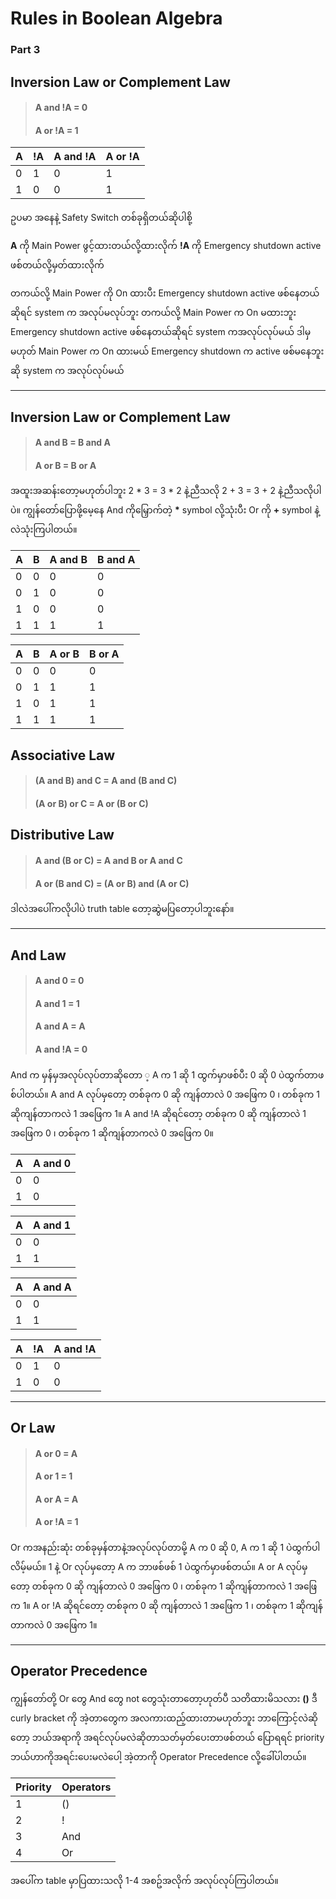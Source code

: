 # Rules in Boolean Algebra 

### Part 3

##  Inversion Law or Complement Law

> #### A and !A = 0
> #### A or !A = 1

| A | !A | A and !A | A or !A |
| - | -- | ------   | ------  |
| 0 | 1  | 0        | 1       |
| 1 | 0  | 0        | 1       |

ဥပမာ အနေနဲ့  Safety Switch တစ်ခုရှိတယ်ဆိုပါစို့

**A** ကို Main Power ဖွင့်ထားတယ်လို့ထားလိုက်
**!A** ကို Emergency shutdown active ဖစ်တယ်လို့မှတ်ထားလိုက်

တကယ်လို့ Main Power ကို On ထားပီး Emergency shutdown active ဖစ်နေတယ်ဆိုရင် system က အလုပ်မလုပ်ဘူး
တကယ်လို့ Main Power က On မထားဘူး Emergency shutdown active ဖစ်နေတယ်ဆိုရင် system ကအလုပ်လုပ်မယ် ဒါမှမဟုတ်
Main Power က On ထားမယ်  Emergency shutdown က active ဖစ်မနေဘူးဆို system က အလုပ်လုပ်မယ်

---

##  Inversion Law or Complement Law

> #### A and B = B and A
> #### A or B = B or A

အထူးအဆန်းတော့မဟုတ်ပါဘူး 2 * 3 = 3 * 2 နဲ့ညီသလို 2 + 3 = 3 + 2 နဲ့ညီသလိုပါပဲ။
ကျွန်တော်ပြောဖို့မေ့နေ And ကိုမြှောက်တဲ့ **\*** symbol လို့သုံးပီး Or ကို **\+** symbol နဲ့လဲသုံးကြပါတယ်။

| A | B | A and B | B and A |
| - | - | -----   | -----   |
| 0 | 0 | 0       | 0       |
| 0 | 1 | 0       | 0       |
| 1 | 0 | 0       | 0       |
| 1 | 1 | 1       | 1       |

| A | B | A or B | B or A |
| - | - | -----  | -----  |
| 0 | 0 | 0      | 0      |
| 0 | 1 | 1      | 1      |
| 1 | 0 | 1      | 1      |
| 1 | 1 | 1      | 1      |


## Associative Law

> #### (A and B) and C = A and (B and C)
> #### (A or B) or C = A or (B or C)

## Distributive Law

> #### A and (B or C) = A and B or A and C
> #### A or (B and C) = (A or B) and (A or C)

ဒါလဲအပေါ်ကလိုပါပဲ truth table တော့ဆွဲမပြတော့ပါဘူးနော်။

---

## And Law

> #### A and 0 = 0
> #### A and 1 = 1
> #### A and A = A
> #### A and !A = 0

And က မှန်မှအလုပ်လုပ်တာဆိုတော ့ A က 1 ဆို 1 ထွက်မှာဖစ်ပီး 0 ဆို 0 ပဲထွက်တာဖစ်ပါတယ်။
A and A လုပ်မှတော့ တစ်ခုက 0 ဆို ကျန်တာလဲ 0 အဖြေက 0 ၊ တစ်ခုက 1 ဆိုကျန်တာကလဲ 1 အဖြေက 1။
A and !A ဆိုရင်တော့ တစ်ခုက 0 ဆို ကျန်တာလဲ 1 အဖြေက 0 ၊ တစ်ခုက 1 ဆိုကျန်တာကလဲ 0 အဖြေက 0။

| A | A and 0 |
| - | -----   |
| 0 | 0       |
| 1 | 0       |


| A | A and 1 |
| - | -----   |
| 0 | 0       |
| 1 | 1       |

| A | A and A |
| - | -----   |
| 0 | 0       |
| 1 | 1       |

| A | !A | A and !A |
| - | -- | ------   |
| 0 | 1  | 0        |
| 1 | 0  | 0        |


---

## Or Law

> #### A or 0 = A
> #### A or 1 = 1
> #### A or A = A
> #### A or !A = 1

Or ကအနည်းဆုံး တစ်ခုမှန်တာနဲ့အလုပ်လုပ်တာမို့ A က 0 ဆို 0, A က 1 ဆို 1 ပဲထွက်ပါလိမ့်မယ်။
1 နဲ့ Or လုပ်မှတော့ A က ဘာဖစ်ဖစ်  1 ပဲထွက်မှာဖစ်တယ်။
A or A လုပ်မှတော့ တစ်ခုက 0 ဆို ကျန်တာလဲ 0 အဖြေက 0 ၊ တစ်ခုက 1 ဆိုကျန်တာကလဲ 1 အဖြေက 1။
A or !A ဆိုရင်တော့ တစ်ခုက 0 ဆို ကျန်တာလဲ 1 အဖြေက 1 ၊ တစ်ခုက 1 ဆိုကျန်တာကလဲ 0 အဖြေက 1။

---

## Operator Precedence

ကျွန်တော်တို့ Or တွေ And တွေ not တွေသုံးတာတော့ဟုတ်ပီ သတိထားမိသလား **()** ဒီ curly bracket ကို အဲ့တာတွေက အလကားထည့်ထားတာမဟုတ်ဘူး ဘာကြောင့်လဲဆိုတော့ ဘယ်အရာကို အရင်လုပ်မလဲဆိုတာသတ်မှတ်ပေးတာဖစ်တယ် ပြောရရင် priority ဘယ်ဟာကိုအရင်းပေးမလဲပေါ့ အဲ့တာကို Operator Precedence လို့ခေါ်ပါတယ်။

| Priority | Operators |
| -------- | --------- |
| 1        | ()        | 
| 2        | !         | 
| 3        | And       |
| 4        | Or        | 

အပေါ်က table မှာပြထားသလို 1-4 အစဥ်အလိုက် အလုပ်လုပ်ကြပါတယ်။